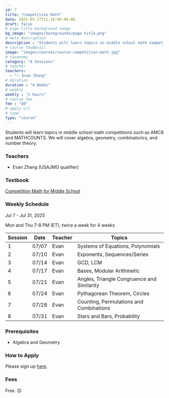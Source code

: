 ```yaml
---
id: 7
title: "Competition Math"
date: 2025-05-27T11:18:00-04:00
draft: false
# page title background image
bg_image: "images/backgrounds/page-title.png"
# meta description
description : "Students will learn topics in middle school math competitions such as AMC8 and MATHCOUNTS. We will cover algebra, geometry, combinatorics, and number theory."
# course thumbnail
image: "images/courses/course-competition-math.jpg"
# taxonomy
category: "8 Sessions"
# teacher
teachers:
  - "✨ Evan Zhang"
# duration
duration : "4 Weeks"
# weekly
weekly : "2 hours"
# course fee
fee : "$0"
# apply url
# type
type: "course"
---
```


Students will learn topics in middle school math competitions such as AMC8 and MATHCOUNTS. We will cover algebra, geometry, combinatorics, and number theory.

### Teachers

* Evan Zhang (USAJMO qualifier)

### Textbook 
[Competition Math for Middle School](https://artofproblemsolving.com/store/book/competition-math)

### Weekly Schedule

Jul 7 - Jul 31, 2025

Mon and Thu 7-8 PM (ET), twice a week for 4 weeks 

|Session |Date    | Teacher   | Topics
|--------|--------|-----------|--------------
|1       |07/07   | Evan      | Systems of Equations, Polynomials
|2       |07/10   | Evan      | Exponents, Sequences/Series
|3       |07/14   | Evan      | GCD, LCM
|4       |07/17   | Evan      | Bases, Modular Arithmetic
|5       |07/21   | Evan      | Angles, Triangle Congruence and Similarity
|6       |07/24   | Evan      | Pythagorean Theorem, Circles
|7       |07/28   | Evan      | Counting, Permutations and Combinations
|8       |07/31   | Evan      | Stars and Bars, Probability



### Prerequisites

* Algebra and Geometry

### How to Apply

Please sign up [here](https://forms.gle/7zqSWiNLTpQmP1C26).

### Fees

Free. 😊

